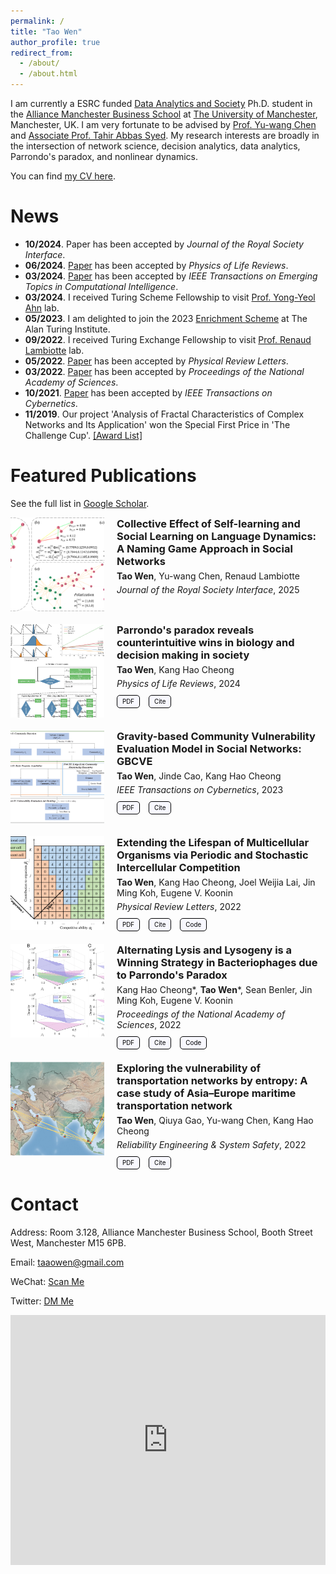 ```yaml
---
permalink: /
title: "Tao Wen"
author_profile: true
redirect_from: 
  - /about/
  - /about.html
---
```



I am currently a ESRC funded [Data Analytics and Society](https://datacdt.org/) Ph.D. student in the [Alliance Manchester Business School](https://www.alliancembs.manchester.ac.uk/) at [The University of Manchester](https://www.manchester.ac.uk/), Manchester, UK. I am very fortunate to be advised by [Prof. Yu-wang Chen](https://www.research.manchester.ac.uk/portal/yu-wang.chen.html) and [Associate Prof. Tahir Abbas Syed](https://www.research.manchester.ac.uk/portal/tahirabbas.syed.html). My research interests are broadly in the intersection of network science, decision analytics, data analytics, Parrondo's paradox, and nonlinear dynamics.

You can find [my CV here](../assets/CV_TaoWEN.pdf).


News
======

- **10/2024**. Paper has been accepted by *Journal of the Royal Society Interface*.
- **06/2024**. [Paper](https://doi.org/10.1016/j.plrev.2024.08.002) has been accepted by *Physics of Life Reviews*.
- **03/2024**. [Paper](https://ieeexplore.ieee.org/abstract/document/10473174) has been accepted by *IEEE Transactions on Emerging Topics in Computational Intelligence*.
- **03/2024**. I received Turing Scheme Fellowship to visit [Prof. Yong-Yeol Ahn](https://yongyeol.com/) lab.
- **05/2023**. I am delighted to join the 2023 [Enrichment Scheme](https://www.turing.ac.uk/work-turing/studentships/enrichment) at The Alan Turing Institute.
- **09/2022**. I received Turing Exchange Fellowship to visit [Prof. Renaud Lambiotte](https://www.maths.ox.ac.uk/people/renaud.lambiotte) lab.
- **05/2022**. [Paper](https://journals.aps.org/prl/abstract/10.1103/PhysRevLett.128.218101) has been accepted by *Physical Review Letters*.
- **03/2022**. [Paper](https://www.pnas.org/doi/abs/10.1073/pnas.2115145119) has been accepted by *Proceedings of the National Academy of Sciences*.
- **10/2021**. [Paper](https://ieeexplore.ieee.org/document/9619865) has been accepted by *IEEE Transactions on Cybernetics*.
- **11/2019**. Our project 'Analysis of Fractal Characteristics of Complex Networks and Its Application' won the Special First Price in 'The Challenge Cup'. [\[Award List\]](https://www.tiaozhanbei.net/article/15729/)


Featured Publications
======
See the full list in <a href="{{[site.author.googlescholar](https://scholar.google.com/citations?hl=en&user=edoHbXEAAAAJ)}}">Google Scholar</a>.

<div style="display: flex; align-items: flex-start; margin-bottom: 20px;">
  <div style="flex-shrink: 0; width: 150px; height: 150px; overflow: hidden; margin-right: 20px;">
    <img src="/images/NamingGame.png" alt="Article Image" style="width: 100%; height: 100%; object-fit: cover;">
  </div>
  <div style="flex-grow: 1;">
    <h3 style="margin: 0;">Collective Effect of Self-learning and Social Learning on Language Dynamics: A Naming Game Approach in Social Networks</h3>
    <p style="margin: 5px 0;"><b>Tao Wen</b>, Yu-wang Chen, Renaud Lambiotte</p>
    <p style="margin: 5px 0;"><i>Journal of the Royal Society Interface</i>, 2025</p>
    <!-- <div style="margin-top: 10px;">
      <a href="https://doi.org/10.1016/j.plrev.2024.08.002" target="_blank" style="display: inline-block; padding: 4px 8px; margin-right: 10px; border: 1px solid #000000; border-radius: 5px; background-color: #F8F8FF; color: black; text-decoration: none; font-size: 0.7em;">PDF</a>
      <a href="https://scholar.googleusercontent.com/scholar.bib?q=info:ebEmntGHxgAJ:scholar.google.com/&output=citation&scisdr=ClEyMQQEEI6HrosRqqQ:AFWwaeYAAAAAZyIXsqQNVevP3_UMem_iNPjQQyk&scisig=AFWwaeYAAAAAZyIXsqHd8Oh-Y7V3ptyW1551A_s&scisf=4&ct=citation&cd=-1&hl=en" target="_blank" style="display: inline-block; padding: 4px 8px; margin-right: 10px; border: 1px solid #000000; border-radius: 5px; background-color: #F8F8FF; color: black; text-decoration: none; font-size: 0.7em;">Cite</a>
    </div> -->
  </div>
</div>

<div style="display: flex; align-items: flex-start; margin-bottom: 20px;">
  <div style="flex-shrink: 0; width: 150px; height: 150px; overflow: hidden; margin-right: 20px;">
    <img src="/images/ParrondoParadox.jpg" alt="Article Image" style="width: 100%; height: 100%; object-fit: cover;">
  </div>
  <div style="flex-grow: 1;">
    <h3 style="margin: 0;">Parrondo's paradox reveals counterintuitive wins in biology and decision making in society</h3>
    <p style="margin: 5px 0;"><b>Tao Wen</b>, Kang Hao Cheong</p>
    <p style="margin: 5px 0;"><i>Physics of Life Reviews</i>, 2024</p>
    <div style="margin-top: 10px;">
      <a href="https://doi.org/10.1016/j.plrev.2024.08.002" target="_blank" style="display: inline-block; padding: 4px 8px; margin-right: 10px; border: 1px solid #000000; border-radius: 5px; background-color: #F8F8FF; color: black; text-decoration: none; font-size: 0.7em;">PDF</a>
      <a href="https://scholar.googleusercontent.com/scholar.bib?q=info:ebEmntGHxgAJ:scholar.google.com/&output=citation&scisdr=ClEyMQQEEI6HrosRqqQ:AFWwaeYAAAAAZyIXsqQNVevP3_UMem_iNPjQQyk&scisig=AFWwaeYAAAAAZyIXsqHd8Oh-Y7V3ptyW1551A_s&scisf=4&ct=citation&cd=-1&hl=en" target="_blank" style="display: inline-block; padding: 4px 8px; margin-right: 10px; border: 1px solid #000000; border-radius: 5px; background-color: #F8F8FF; color: black; text-decoration: none; font-size: 0.7em;">Cite</a>
    </div>
  </div>
</div>

<!-- <div style="display: flex; align-items: flex-start; margin-bottom: 20px;">
  <div style="flex-shrink: 0; width: 150px; height: 150px; overflow: hidden; margin-right: 20px;">
    <img src="/images/ERIUE.png" alt="Article Image" style="width: 100%; height: 100%; object-fit: cover;">
  </div>
  <div style="flex-grow: 1;">
    <h3 style="margin: 0;">ERIUE: Evidential Reasoning-based Influential Users Evaluation in Social Networks</h3>
    <p style="margin: 5px 0;"><b>Tao Wen</b>, Yu-wang Chen, Tahir Abbas Syed, Ting Wu</p>
    <p style="margin: 5px 0;"><i>Omega</i>, 2024</p>
    <div style="margin-top: 10px;">
      <a href="https://doi.org/10.1016/j.omega.2023.102945" target="_blank" style="display: inline-block; padding: 4px 8px; margin-right: 10px; border: 1px solid #000000; border-radius: 5px; background-color: #F8F8FF; color: black; text-decoration: none; font-size: 0.7em;">PDF</a>
      <a href="https://scholar.googleusercontent.com/scholar.bib?q=info:TCKWBpNYVaoJ:scholar.google.com/&output=citation&scisdr=ClEyMQQIEI6Hrwk32EA:AFWwaeYAAAAAZqAxwEDBuBD5SF5g8rByRxCewbU&scisig=AFWwaeYAAAAAZqAxwGfW1zjJyD_udaKIALHOG3w&scisf=4&ct=citation&cd=-1&hl=en" target="_blank" style="display: inline-block; padding: 4px 8px; margin-right: 10px; border: 1px solid #000000; border-radius: 5px; background-color: #F8F8FF; color: black; text-decoration: none; font-size: 0.7em;">Cite</a>
    </div>
  </div>
</div> -->

<div style="display: flex; align-items: flex-start; margin-bottom: 20px;">
  <div style="flex-shrink: 0; width: 150px; height: 150px; overflow: hidden; margin-right: 20px;">
    <img src="/images/GBCVE.png" alt="Article Image" style="width: 100%; height: 100%; object-fit: cover;">
  </div>
  <div style="flex-grow: 1;">
    <h3 style="margin: 0;">Gravity-based Community Vulnerability Evaluation Model in Social Networks: GBCVE</h3>
    <p style="margin: 5px 0;"><b>Tao Wen</b>, Jinde Cao, Kang Hao Cheong</p>
    <p style="margin: 5px 0;"><i>IEEE Transactions on Cybernetics</i>, 2023</p>
    <div style="margin-top: 10px;">
      <a href="https://doi.org/10.1109/TCYB.2021.3123081" target="_blank" style="display: inline-block; padding: 4px 8px; margin-right: 10px; border: 1px solid #000000; border-radius: 5px; background-color: #F8F8FF; color: black; text-decoration: none; font-size: 0.7em;">PDF</a>
      <a href="https://scholar.googleusercontent.com/scholar.bib?q=info:gnhq70P2rRIJ:scholar.google.com/&output=citation&scisdr=ClEyMQQIEI6Hrwk3a2s:AFWwaeYAAAAAZqAxc2sDWeYcXy_MptRU9NgkSt4&scisig=AFWwaeYAAAAAZqAxc-309Wec4oRWFsIVLSNkusA&scisf=4&ct=citation&cd=-1&hl=en" target="_blank" style="display: inline-block; padding: 4px 8px; margin-right: 10px; border: 1px solid #000000; border-radius: 5px; background-color: #F8F8FF; color: black; text-decoration: none; font-size: 0.7em;">Cite</a>
    </div>
  </div>
</div>

<div style="display: flex; align-items: flex-start; margin-bottom: 20px;">
  <div style="flex-shrink: 0; width: 150px; height: 150px; overflow: hidden; margin-right: 20px;">
    <img src="/images/Extending.png" alt="Article Image" style="width: 100%; height: 100%; object-fit: cover;">
  </div>
  <div style="flex-grow: 1;">
    <h3 style="margin: 0;">Extending the Lifespan of Multicellular Organisms via Periodic and Stochastic Intercellular Competition</h3>
    <p style="margin: 5px 0;"><b>Tao Wen</b>, Kang Hao Cheong, Joel Weijia Lai, Jin Ming Koh, Eugene V. Koonin</p>
    <p style="margin: 5px 0;"><i>Physical Review Letters</i>, 2022</p>
    <div style="margin-top: 10px;">
      <a href="https://doi.org/10.1103/PhysRevLett.128.218101" target="_blank" style="display: inline-block; padding: 4px 8px; margin-right: 10px; border: 1px solid #000000; border-radius: 5px; background-color: #F8F8FF; color: black; text-decoration: none; font-size: 0.7em;">PDF</a>
      <a href="https://scholar.googleusercontent.com/scholar.bib?q=info:HPYlUqAWflEJ:scholar.google.com/&output=citation&scisdr=ClEyMQQIEI6Hrwk0wMQ:AFWwaeYAAAAAZqAy2MQWCFQXny2F0Z4y3l6kZI8&scisig=AFWwaeYAAAAAZqAy2AnJYIrFjb7Ltm0KtK_TKT4&scisf=4&ct=citation&cd=-1&hl=en" target="_blank" style="display: inline-block; padding: 4px 8px; margin-right: 10px; border: 1px solid #000000; border-radius: 5px; background-color: #F8F8FF; color: black; text-decoration: none; font-size: 0.7em;">Cite</a>
      <a href="https://osf.io/z5c8k/?view_only=d2864977225147049f5bea6539f89dbd" target="_blank" style="display: inline-block; padding: 4px 8px; margin-right: 10px; border: 1px solid #000000; border-radius: 5px; background-color: #F8F8FF; color: black; text-decoration: none; font-size: 0.7em;">Code</a>
    </div>
  </div>
</div>

<div style="display: flex; align-items: flex-start; margin-bottom: 20px;">
  <div style="flex-shrink: 0; width: 150px; height: 150px; overflow: hidden; margin-right: 20px;">
    <img src="/images/Lysis.png" alt="Article Image" style="width: 100%; height: 100%; object-fit: cover;">
  </div>
  <div style="flex-grow: 1;">
    <h3 style="margin: 0;">Alternating Lysis and Lysogeny is a Winning Strategy in Bacteriophages due to Parrondo's Paradox</h3>
    <p style="margin: 5px 0;">Kang Hao Cheong*, <b>Tao Wen</b>*, Sean Benler, Jin Ming Koh, Eugene V. Koonin</p>
    <p style="margin: 5px 0;"><i>Proceedings of the National Academy of Sciences</i>, 2022</p>
    <div style="margin-top: 10px;">
      <a href="https://doi.org/10.1073/pnas.2115145119" target="_blank" style="display: inline-block; padding: 4px 8px; margin-right: 10px; border: 1px solid #000000; border-radius: 5px; background-color: #F8F8FF; color: black; text-decoration: none; font-size: 0.7em;">PDF</a>
      <a href="https://scholar.googleusercontent.com/scholar.bib?q=info:srVvoNpszdsJ:scholar.google.com/&output=citation&scisdr=ClEyMQQIEI6Hrwk2oR0:AFWwaeYAAAAAZqAwuR2vfbCiUo7j9FEKKLYWopE&scisig=AFWwaeYAAAAAZqAwuX8h2YCyGfR78oJ_QjcnkIw&scisf=4&ct=citation&cd=-1&hl=en" target="_blank" style="display: inline-block; padding: 4px 8px; margin-right: 10px; border: 1px solid #000000; border-radius: 5px; background-color: #F8F8FF; color: black; text-decoration: none; font-size: 0.7em;">Cite</a>
      <a href="https://osf.io/vth96/?view_only=c61c0a312ef04624acbeb41d071e70df" target="_blank" style="display: inline-block; padding: 4px 8px; margin-right: 10px; border: 1px solid #000000; border-radius: 5px; background-color: #F8F8FF; color: black; text-decoration: none; font-size: 0.7em;">Code</a>
    </div>
  </div>
</div>

<div style="display: flex; align-items: flex-start; margin-bottom: 20px;">
  <div style="flex-shrink: 0; width: 150px; height: 150px; overflow: hidden; margin-right: 20px;">
    <img src="/images/Maritime.png" alt="Article Image" style="width: 100%; height: 100%; object-fit: cover;">
  </div>
  <div style="flex-grow: 1;">
    <h3 style="margin: 0;">Exploring the vulnerability of transportation networks by entropy: A case study of Asia–Europe maritime transportation network</h3>
    <p style="margin: 5px 0;"><b>Tao Wen</b>, Qiuya Gao, Yu-wang Chen, Kang Hao Cheong</p>
    <p style="margin: 5px 0;"><i>Reliability Engineering & System Safety</i>, 2022</p>
    <div style="margin-top: 10px;">
      <a href="https://doi.org/10.1016/j.ress.2022.108578" target="_blank" style="display: inline-block; padding: 4px 8px; margin-right: 10px; border: 1px solid #000000; border-radius: 5px; background-color: #F8F8FF; color: black; text-decoration: none; font-size: 0.7em;">PDF</a>
      <a href="https://scholar.googleusercontent.com/scholar.bib?q=info:rcyHEdo2WWEJ:scholar.google.com/&output=citation&scisdr=ClEyMQQIEI6Hrwk3J5Q:AFWwaeYAAAAAZqAxP5R4tygGwDc_CF8sdYFpXak&scisig=AFWwaeYAAAAAZqAxP5VFtRU6tsWbvJmVTbHTufM&scisf=4&ct=citation&cd=-1&hl=en" target="_blank" style="display: inline-block; padding: 4px 8px; margin-right: 10px; border: 1px solid #000000; border-radius: 5px; background-color: #F8F8FF; color: black; text-decoration: none; font-size: 0.7em;">Cite</a>
    </div>
  </div>
</div>


Contact
======

Address: Room 3.128, Alliance Manchester Business School, Booth Street West, Manchester M15 6PB.

Email: [taaowen@gmail.com](mailto:taaowen@gmail.com)

WeChat: [Scan Me](/assets/TaoWeChat.png)

Twitter: [DM Me](https://x.com/TaoWen41247154)

<div style="width: 100%; height: 400px;">
  <iframe 
    src="https://www.google.com/maps/embed?pb=!1m18!1m12!1m3!1d2375.0599783424846!2d-2.23949742233841!3d53.4673881656587!2m3!1f0!2f0!3f0!3m2!1i1024!2i768!4f13.1!3m3!1m2!1s0x487bb1ed5c9e3e1f%3A0xf49d1dba93bac80b!2sAlliance%20Manchester%20Business%20School!5e0!3m2!1sen!2suk!4v1721769496681!5m2!1sen!2suk" 
    width="100%" 
    height="100%" 
    frameborder="0" 
    style="border:0;" 
    allowfullscreen="" 
    aria-hidden="false" 
    tabindex="0">
  </iframe>
</div>


<div id="clustrmaps-widget" style="width: 100px; height: 100px; overflow: hidden;">
  <script type="text/javascript" id="clstr_globe" src="//clustrmaps.com/globe.js?d=GjJ92Wguyr_th8xlijnLdela1yEP5kGE5UCQK2Gzpv0"></script>
</div>
